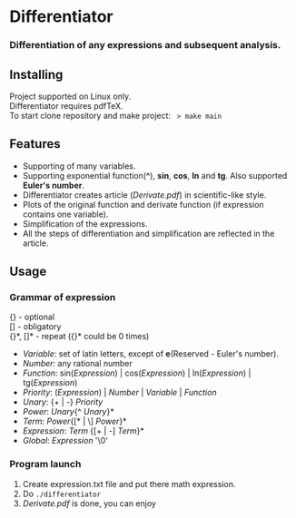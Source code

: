 # Differentiator
### Differentiation of any expressions and subsequent analysis.

## Installing
Project supported on Linux only.  
Differentiator requires pdfTeX.  
To start clone repository and make project: ``` > make main```  

## Features
* Supporting of many variables.
* Supporting exponential function(**^**), **sin**, **cos**, **ln** and **tg**. Also supported **Euler's number**.  
* Differentiator creates article (*Derivate.pdf*) in scientific-like style.
* Plots of the original function and derivate function (if expression contains one variable).
* Simplification of the expressions.
* All the steps of differentiation and simplification are reflected in the article.

## Usage
### Grammar of expression
{} - optional  
[] - obligatory  
{}\*, []\* - repeat ({}\* could be 0 times)  
* *Variable*: set of latin letters, except of **e**(Reserved - Euler's number).
* *Number*: any rational number
* *Function*: sin(*Expression*) | cos(*Expression*) | ln(*Expression*) | tg(*Expression*)
* *Priority*: (*Expression*) | *Number* | *Variable* | *Function*
* *Unary*: {+ | -} *Priority*
* *Power*: *Unary*{^ *Unary*}\*
* *Term*: *Power*{[\* | \\] *Power*}\*
* *Expression*: *Term* {[+ | -] *Term*}\*
* *Global*: *Expression* '\0'
### Program launch
1. Create expression.txt file and put there math expression.
2. Do ```./differentiator ```
3. *Derivate.pdf* is done, you can enjoy

